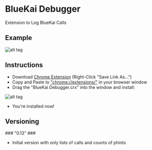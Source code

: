 # BlueKai Debugger
Extension to Log BlueKai Calls

## Example ##

![alt tag](https://s28.postimg.org/g808rb4lp/Screen_Shot_2017_01_08_at_20_29_39.png)

## Instructions ##

- Download [Chrome Extension](BlueKai%20Debugger.crx) (Right-Click "Save Link As...")
- Copy and Paste to ["chrome://extensions/"](chrome://extensions//) in your browser window
- Drag the "BlueKai Debugger.crx" into the window and install:

![alt tag](https://s24.postimg.org/63f33c0px/Screen_Shot_2017_01_08_at_22_10_39.png)

- You're installed now!

## Versioning ##

### "0.13" ###

- Initial version with only lists of calls and counts of phints